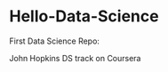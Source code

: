 Hello-Data-Science
==================

First Data Science Repo: 
  
John Hopkins DS track on Coursera
